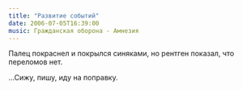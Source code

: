 ```yaml
---
title: "Развитие событий"
date: 2006-07-05T16:39:00
music: Гражданская оборона - Амнезия
---
```


Палец покраснел и покрылся синяками, но рентген показал, что переломов нет.

...Сижу, пишу, иду на поправку.
